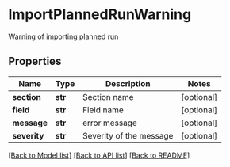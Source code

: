 # ImportPlannedRunWarning

Warning of importing planned run

## Properties
Name | Type | Description | Notes
------------ | ------------- | ------------- | -------------
**section** | **str** | Section name | [optional] 
**field** | **str** | Field name | [optional] 
**message** | **str** | error message | [optional] 
**severity** | **str** | Severity of the message | [optional] 

[[Back to Model list]](../README.md#documentation-for-models) [[Back to API list]](../README.md#documentation-for-api-endpoints) [[Back to README]](../README.md)


